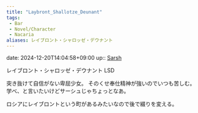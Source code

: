 ```yaml
---
title: "Laybront_Shallotze_Deunant"
tags:
 - Bar
 - Novel/Character
 - Nacaria
aliases: レイブロント・シャロッゼ・デウナント
---
```


date: 2024-12-20T14:04:58+09:00
up:: [Sarsh](Sarsh.md)

レイブロント・シャロッゼ・デウナント
LSD

突き抜けて自信がない卑屈少女。
そのくせ奉仕精神が強いのでいつも苦しむ。学べ、と言いたいけどサーシュじゃちょっとなあ。

ロシアにレイブロントという町があるみたいなので後で綴りを変える。